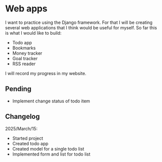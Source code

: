 # Web apps

I want to practice using the Django framework. For that I will be creating several web applications that I think would be useful for myself. So far this is what I would like to build:

* Todo app
* Bookmarks
* Money tracker
* Goal tracker
* RSS reader

I will record my progress in my website.

## Pending
* Implement change status of todo item

## Changelog
2025/March/15:
* Started project
* Created todo app
* Created model for a single todo list
* Implemented form and list for todo list